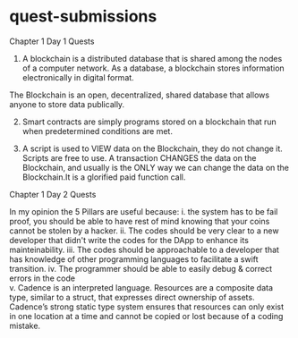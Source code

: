 # quest-submissions

Chapter 1 Day 1 Quests

1. A blockchain is a distributed database that is shared among the nodes of a computer network. As a database, a blockchain stores information electronically in digital    format.

  The Blockchain is an open, decentralized, shared database that allows anyone to store data publically.

2. Smart contracts are simply programs stored on a blockchain that run when predetermined conditions are met.


3.  A script is used to VIEW data on the Blockchain, they do not change it. Scripts are free to use.
   A transaction CHANGES the data on the Blockchain, and usually is the ONLY way we can change the data on the Blockchain.It is a glorified paid function call.

 
Chapter 1 Day 2 Quests

 In my opinion the 5 Pillars are useful because: 
i. the system has to be fail proof, you should be able to have rest of mind knowing that your coins cannot be stolen by a hacker. 
ii. The codes should be very clear to a new developer that didn't write the codes for the DApp to enhance its mainteinability.
iii. The codes should be approachable to a developer that has knowledge of other programming languages to facilitate a swift transition. 
iv. The programmer should be able to easily debug & correct errors in the code  
v. Cadence is an interpreted language.
Resources are a composite data type, similar to a struct, that expresses direct ownership of assets.  Cadence’s strong static type system ensures that resources can only exist in one location at a time and cannot be copied or lost because of a coding mistake. 
